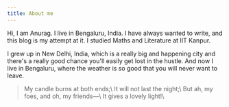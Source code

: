 ```yaml
---
title: About me
---
```


Hi, I am Anurag. I live in Bengaluru, India. I have always wanted to write, and this blog is my attempt at it. 
I studied Maths and Literature at IIT Kanpur. 

I grew up in New Delhi, India, which is a really big and happening city and there's a really good chance you'll easily get lost in the hustle.
And now I live in Bengaluru, where the weather is so good that you will never want to leave. 

>My candle burns at both ends;\\
>   It will not last the night;\\
>But ah, my foes, and oh, my friends—\\
>   It gives a lovely light!\\
